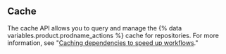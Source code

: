 ## Cache

The cache API allows you to query and manage the {% data variables.product.prodname_actions %} cache for repositories. For more information, see "[Caching dependencies to speed up workflows](/actions/advanced-guides/caching-dependencies-to-speed-up-workflows#usage-limits-and-eviction-policy)."